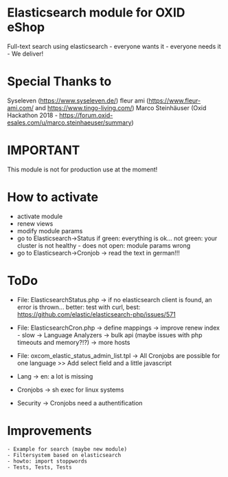 # Elasticsearch module for OXID eShop

Full-text search using elasticsearch - everyone wants it - everyone needs it - We deliver!

# Special Thanks to
Syseleven (https://www.syseleven.de/)
fleur ami (https://www.fleur-ami.com/ and https://www.tingo-living.com/)
Marco Steinhäuser (Oxid Hackathon 2018 - https://forum.oxid-esales.com/u/marco.steinhaeuser/summary)

# IMPORTANT

This module is not for production use at the moment!

# How to activate

- activate module
- renew views
- modify module params
- go to Elasticsearch->Status if green: everything is ok... not green: your cluster is not healthy - does not open: module params wrong
- go to Elasticsearch->Cronjob -> read the text in german!!!

# ToDo
- File: ElasticsearchStatus.php
    -> if no elasticsearch client is found, an error is thrown... better: test with curl, best: https://github.com/elastic/elasticsearch-php/issues/571
  
- File: ElasticsearchCron.php
    -> define mappings
    -> improve renew index - slow
    -> Language Analyzers
    -> bulk api (maybe issues with php timeouts and memory?!?)
    -> more hosts

- File: oxcom_elastic_status_admin_list.tpl
    -> All Cronjobs are possible for one language >> Add select field and a little javascript

- Lang
    -> en: a lot is missing

- Cronjobs
    -> sh exec for linux systems

- Security
  -> Cronjobs need a authentification
 
# Improvements 
    - Example for search (maybe new module)
    - Filtersystem based on elasticsearch
    - howto: import stoppwords
    - Tests, Tests, Tests

